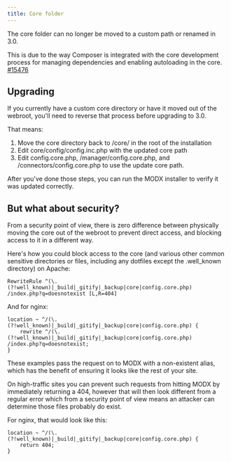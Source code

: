 ```yaml
---
title: Core folder
---
```


The core folder can no longer be moved to a custom path or renamed in 3.0. 

This is due to the way Composer is integrated with the core development process for managing dependencies and enabling autoloading in the core. [#15476](https://github.com/modxcms/revolution/issues/15476)

## Upgrading 

If you currently have a custom core directory or have it moved out of the webroot, you'll need to reverse that process before upgrading to 3.0. 

That means:

1. Move the core directory back to /core/ in the root of the installation
2. Edit core/config/config.inc.php with the updated core path
3. Edit config.core.php, /manager/config.core.php, and /connectors/config.core.php to use the update core path.

After you've done those steps, you can run the MODX installer to verify it was updated correctly.

## But what about security?

From a security point of view, there is zero difference between physically moving the core out of the webroot to prevent direct access, and blocking access to it in a different way.

Here's how you could block access to the core (and various other common sensitive directories or files, including any dotfiles except the .well_known directory) on Apache:

```` 
RewriteRule ^(\.(?!well_known)|_build|_gitify|_backup|core|config.core.php)  /index.php?q=doesnotexist [L,R=404]
````

And for nginx:

````
location ~ ^/(\.(?!well_known)|_build|_gitify|_backup|core|config.core.php) {
    rewrite ^/(\.(?!well_known)|_build|_gitify|_backup|core|config.core.php) /index.php?q=doesnotexist;    
}
````

These examples pass the request on to MODX with a non-existent alias, which has the benefit of ensuring it looks like the rest of your site. 

On high-traffic sites you can prevent such requests from hitting MODX by immediately returning a 404, however that will then look different from a regular error which from a security point of view means an attacker can determine those files probably do exist. 

For nginx, that would look like this:

````
location ~ ^/(\.(?!well_known)|_build|_gitify|_backup|core|config.core.php) {
    return 404;    
}
````
